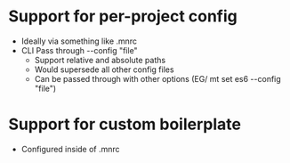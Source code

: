 # Support for per-project config
* Ideally via something like .mnrc
* CLI Pass through --config "file"
    * Support relative and absolute paths
    * Would supersede all other config files
    * Can be passed through with other options (EG/ mt set es6 --config "file")

# Support for custom boilerplate
* Configured inside of .mnrc